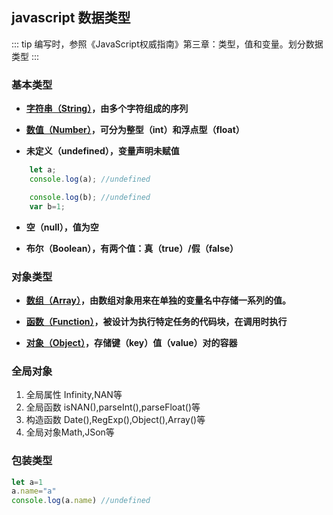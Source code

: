 ## javascript 数据类型
::: tip
编写时，参照《JavaScript权威指南》第三章：类型，值和变量。划分数据类型
:::

### 基本类型

- **[字符串（String）](./string.md)，由多个字符组成的序列**

- **[数值（Number）](./number.md)，可分为整型（int）和浮点型（float）**

- **未定义（undefined），变量声明未赋值**

```javascript
    let a;
    console.log(a); //undefined

    console.log(b); //undefined
    var b=1;
```

- **空（null），值为空**

- **布尔（Boolean），有两个值：真（true）/假（false）**

### 对象类型

- **[数组（Array）](./array.md)，由数组对象用来在单独的变量名中存储一系列的值。**

- **[函数（Function）](./function.md)，被设计为执行特定任务的代码块，在调用时执行**
  
- **[对象（Object）](./object.md)，存储键（key）值（value）对的容器**

### 全局对象

1. 全局属性 Infinity,NAN等
2. 全局函数 isNAN(),parseInt(),parseFloat()等
3. 构造函数 Date(),RegExp(),Object(),Array()等
4. 全局对象Math,JSon等


### 包装类型

```javascript
let a=1
a.name="a"
console.log(a.name) //undefined

```
  